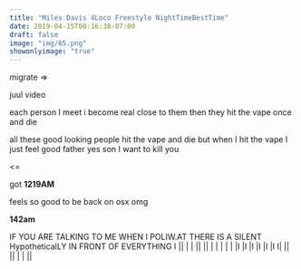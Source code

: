 ```yaml
---
title: "Miles Davis 4Loco Freestyle NightTimeBestTime"
date: 2019-04-15T00:16:38-07:00
draft: false
image: "img/65.png"
showonlyimage: "true"
---
```


migrate =>

<!--more-->

juul video

each person I meet i become real close to them
then they hit the vape once and die


all these good looking people hit the vape and die
but when I hit the vape I just feel good
father yes son I want to kill you

<=

got **1219AM**

feels so good to be back on osx omg



**142am**


IF YOU ARE TALKING TO ME WHEN I POLIW.AT THERE IS A SILENT HypotheticalLY IN FRONT OF EVERYTHING
I || | | || || | | | | | |I |I |I |I |I |I I| || || | | ||
